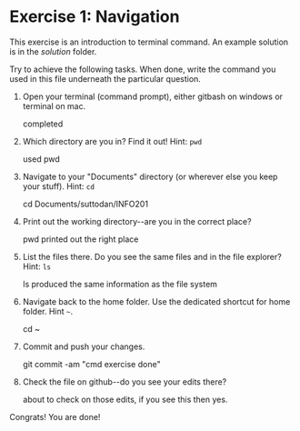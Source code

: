 # Exercise 1: Navigation

This exercise is an introduction to terminal command.
An example solution is in the _solution_ folder.

Try to achieve the following tasks.  When done, write the command you
used in this file underneath the particular question.

1. Open your terminal (command prompt), either gitbash on windows or
   terminal on mac.
   
   completed
   
2. Which directory are you in?  Find it out!  Hint: `pwd`
   
   used pwd
   
3. Navigate to your "Documents" directory (or wherever else you keep
   your stuff).  Hint: `cd`
   
   cd Documents/suttodan/INFO201
   
4. Print out the working directory--are you in the correct place?
   
   pwd printed out the right place
   
5. List the files there.  Do you see the same files and in the file
   explorer?  Hint: `ls`
   
   ls produced the same information as the file system
   
6. Navigate back to the home folder.  Use the dedicated shortcut for
   home folder.  Hint `~`.
   
   cd ~
   
7. Commit and push your changes.
   
   git commit -am "cmd exercise done"
   
8. Check the file on github--do you see your edits there?
   
   about to check on those edits, if you see this then yes.
   
Congrats!  You are done!
